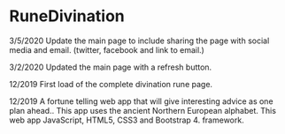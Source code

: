 # RuneDivination
3/5/2020
Update the main page to include sharing the page with social media and email. (twitter, facebook and link to email.)

3/2/2020
Updated the  main page with a refresh button.

12/2019
First load of the complete divination rune page.

12/2019
A fortune telling web app that will give interesting advice as one plan
ahead.. This app uses the ancient Northern European alphabet.
This web app JavaScript, HTML5, CSS3 and Bootstrap 4. framework.


